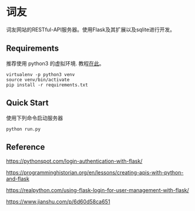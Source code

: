 # 词友
词友网站的RESTful-API服务器。使用Flask及其扩展以及sqlite进行开发。

## Requirements

推荐使用 python3 的虚拟环境. 教程[在此](https://cs230-stanford.github.io/project-starter-code.html)。

```shell
virtualenv -p python3 venv
source venv/bin/activate
pip install -r requirements.txt
```

## Quick Start

使用下列命令启动服务器
```shell
python run.py
```


## Reference
https://pythonspot.com/login-authentication-with-flask/

https://programminghistorian.org/en/lessons/creating-apis-with-python-and-flask

https://realpython.com/using-flask-login-for-user-management-with-flask/

https://www.jianshu.com/p/6d60d58ca651